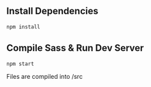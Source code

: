 ## Install Dependencies

```bash
npm install 
```

## Compile Sass & Run Dev Server

```bash
npm start
```

Files are compiled into /src